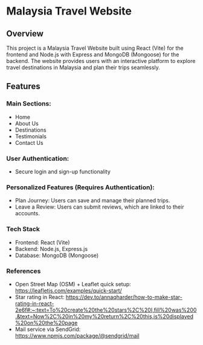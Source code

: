 # Malaysia Travel Website

## Overview
This project is a Malaysia Travel Website built using React (Vite) for the frontend and Node.js with Express and MongoDB (Mongoose) for the backend. The website provides users with an interactive platform to explore travel destinations in Malaysia and plan their trips seamlessly.

## Features
### Main Sections:
- Home
- About Us
- Destinations
- Testimonials
- Contact Us

### User Authentication:
- Secure login and sign-up functionality

### Personalized Features (Requires Authentication):
- Plan Journey: Users can save and manage their planned trips.
- Leave a Review: Users can submit reviews, which are linked to their accounts.

### Tech Stack
- Frontend: React (Vite)
- Backend: Node.js, Express.js
- Database: MongoDB (Mongoose)

### References
- Open Street Map (OSM) + Leaflet quick setup: https://leafletjs.com/examples/quick-start/ 
- Star rating in React: https://dev.to/annaqharder/how-to-make-star-rating-in-react-2e6f#:~:text=To%20create%20the%20stars%2C%20I,fill%20was%200.&text=Now%2C%20in%20my%20return%2C%20this,is%20displayed%20on%20the%20page
- Mail service via SendGrid: [https://www.npmjs.com/package/@sendgrid/mail ](https://medium.com/@aalam-info-solutions-llp/how-to-send-emails-in-node-js-using-sendgrid-e04e0aa1a4e5) 



